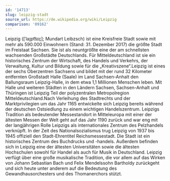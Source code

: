 ```yaml
---
id: '14713'
slug: leipzig-stadt
source_url: https://de.wikipedia.org/wiki/Leipzig
comparison: '09162'
---
```


Leipzig ([ˈlaɪ̯pt͡sɪç]; Mundart Leibzsch) ist eine Kreisfreie Stadt sowie mit mehr als 590.000 Einwohnern (Stand: 31. Dezember 2017) die größte Stadt im Freistaat Sachsen. Sie ist als neuntgrößte eine der am schnellsten wachsenden Großstädte Deutschlands. Für Mitteldeutschland ist sie ein historisches Zentrum der Wirtschaft, des Handels und Verkehrs, der Verwaltung, Kultur und Bildung sowie für die „Kreativszene“.Leipzig ist eines der sechs Oberzentren Sachsens und bildet mit der rund 32 Kilometer entfernten Großstadt Halle (Saale) im Land Sachsen-Anhalt den Ballungsraum Leipzig-Halle, in dem etwa 1,1 Millionen Menschen leben. Mit Halle und weiteren Städten in den Ländern Sachsen, Sachsen-Anhalt und Thüringen ist Leipzig Teil der polyzentralen Metropolregion Mitteldeutschland.Nach Verleihung des Stadtrechts und der Marktprivilegien um das Jahr 1165 entwickelte sich Leipzig bereits während der deutschen Ostsiedlung zu einem wichtigen Handelszentrum. Leipzigs Tradition als bedeutender Messestandort in Mitteleuropa mit einer der ältesten Messen der Welt geht auf das Jahr 1190 zurück und war eng mit der langjährigen Rolle Leipzigs als internationales Zentrum des Pelzhandels verknüpft. In der Zeit des Nationalsozialismus trug Leipzig von 1937 bis 1945 offiziell den Stadt-Ehrentitel Reichsmessestadt. Die Stadt ist ein historisches Zentrum des Buchdrucks und -handels. Außerdem befinden sich in Leipzig eine der ältesten Universitäten sowie die ältesten Hochschulen sowohl für Handel als auch für Musik in Deutschland. Leipzig verfügt über eine große musikalische Tradition, die vor allem auf das Wirken von Johann Sebastian Bach und Felix Mendelssohn Bartholdy zurückgeht und sich heute unter anderem auf die Bedeutung des Gewandhausorchesters und des Thomanerchors stützt.
